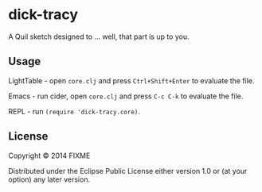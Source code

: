 # dick-tracy

A Quil sketch designed to ... well, that part is up to you.

## Usage

LightTable - open `core.clj` and press `Ctrl+Shift+Enter` to evaluate the file.

Emacs - run cider, open `core.clj` and press `C-c C-k` to evaluate the file.

REPL - run `(require 'dick-tracy.core)`.

## License

Copyright © 2014 FIXME

Distributed under the Eclipse Public License either version 1.0 or (at
your option) any later version.

